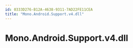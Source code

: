 ```yaml
---
id: 0333D276-B12A-4638-9311-7AD22FE11CEA
title: "Mono.Android.Support.v4.dll"
---
```


# Mono.Android.Support.v4.dll
